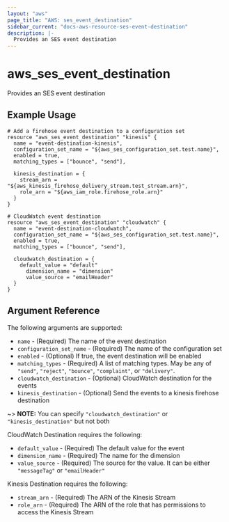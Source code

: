 ```yaml
---
layout: "aws"
page_title: "AWS: ses_event_destination"
sidebar_current: "docs-aws-resource-ses-event-destination"
description: |-
  Provides an SES event destination
---
```


# aws\_ses\_event_destination

Provides an SES event destination

## Example Usage

```
# Add a firehose event destination to a configuration set
resource "aws_ses_event_destination" "kinesis" {
  name = "event-destination-kinesis",
  configuration_set_name = "${aws_ses_configuration_set.test.name}",
  enabled = true,
  matching_types = ["bounce", "send"],

  kinesis_destination = {
    stream_arn = "${aws_kinesis_firehose_delivery_stream.test_stream.arn}",
    role_arn = "${aws_iam_role.firehose_role.arn}"
  }
}

# CloudWatch event destination
resource "aws_ses_event_destination" "cloudwatch" {
  name = "event-destination-cloudwatch",
  configuration_set_name = "${aws_ses_configuration_set.test.name}",
  enabled = true,
  matching_types = ["bounce", "send"],

  cloudwatch_destination = {
    default_value = "default"
	  dimension_name = "dimension"
	  value_source = "emailHeader"
  }
}
```

## Argument Reference

The following arguments are supported:

* `name` - (Required) The name of the event destination
* `configuration_set_name` - (Required) The name of the configuration set
* `enabled` - (Optional) If true, the event destination will be enabled
* `matching_types` - (Required) A list of matching types. May be any of `"send"`, `"reject"`, `"bounce"`, `"complaint"`, or `"delivery"`.
* `cloudwatch_destination` - (Optional) CloudWatch destination for the events
* `kinesis_destination` - (Optional) Send the events to a kinesis firehose destination

~> **NOTE:** You can specify `"cloudwatch_destination"` or `"kinesis_destination"` but not both

CloudWatch Destination requires the following:

* `default_value` - (Required) The default value for the event
* `dimension_name` - (Required) The name for the dimension
* `value_source` - (Required) The source for the value. It can be either `"messageTag"` or `"emailHeader"`

Kinesis Destination requires the following:

* `stream_arn` - (Required) The ARN of the Kinesis Stream 
* `role_arn` - (Required) The ARN of the role that has permissions to access the Kinesis Stream

